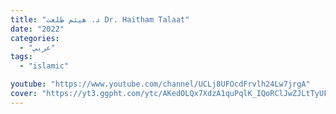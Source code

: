 ```yaml
---
title: "د. هيثم طلعت Dr. Haitham Talaat"
date: "2022"
categories:
  - "عربي"
tags:
  - "islamic"

youtube: "https://www.youtube.com/channel/UCLj8UFOcdFrvlh24Lw7jrgA"
cover: "https://yt3.ggpht.com/ytc/AKedOLQx7XdzA1quPqlK_IQoRClJwZJLtTyUF40UmWJ5Fw=s88-c-k-c0x00ffffff-no-rj"
---
```

